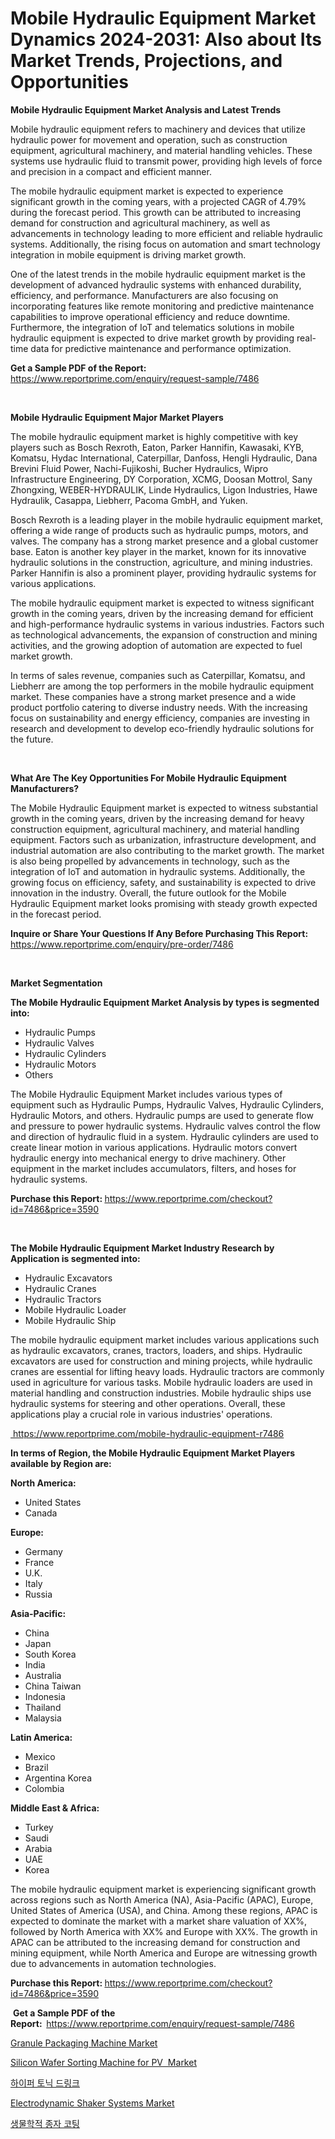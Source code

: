 <p><h1>Mobile Hydraulic Equipment Market Dynamics 2024-2031: Also about Its Market Trends, Projections, and Opportunities</h1></p><p><strong>Mobile Hydraulic Equipment Market Analysis and Latest Trends</strong></p>
<p><p>Mobile hydraulic equipment refers to machinery and devices that utilize hydraulic power for movement and operation, such as construction equipment, agricultural machinery, and material handling vehicles. These systems use hydraulic fluid to transmit power, providing high levels of force and precision in a compact and efficient manner.</p><p>The mobile hydraulic equipment market is expected to experience significant growth in the coming years, with a projected CAGR of 4.79% during the forecast period. This growth can be attributed to increasing demand for construction and agricultural machinery, as well as advancements in technology leading to more efficient and reliable hydraulic systems. Additionally, the rising focus on automation and smart technology integration in mobile equipment is driving market growth.</p><p>One of the latest trends in the mobile hydraulic equipment market is the development of advanced hydraulic systems with enhanced durability, efficiency, and performance. Manufacturers are also focusing on incorporating features like remote monitoring and predictive maintenance capabilities to improve operational efficiency and reduce downtime. Furthermore, the integration of IoT and telematics solutions in mobile hydraulic equipment is expected to drive market growth by providing real-time data for predictive maintenance and performance optimization.</p></p>
<p><strong>Get a Sample PDF of the Report:&nbsp;</strong> <a href="https://www.reportprime.com/enquiry/request-sample/7486">https://www.reportprime.com/enquiry/request-sample/7486</a></p>
<p>&nbsp;</p>
<p><strong>Mobile Hydraulic Equipment Major Market Players</strong></p>
<p><p>The mobile hydraulic equipment market is highly competitive with key players such as Bosch Rexroth, Eaton, Parker Hannifin, Kawasaki, KYB, Komatsu, Hydac International, Caterpillar, Danfoss, Hengli Hydraulic, Dana Brevini Fluid Power, Nachi-Fujikoshi, Bucher Hydraulics, Wipro Infrastructure Engineering, DY Corporation, XCMG, Doosan Mottrol, Sany Zhongxing, WEBER-HYDRAULIK, Linde Hydraulics, Ligon Industries, Hawe Hydraulik, Casappa, Liebherr, Pacoma GmbH, and Yuken.</p><p>Bosch Rexroth is a leading player in the mobile hydraulic equipment market, offering a wide range of products such as hydraulic pumps, motors, and valves. The company has a strong market presence and a global customer base. Eaton is another key player in the market, known for its innovative hydraulic solutions in the construction, agriculture, and mining industries. Parker Hannifin is also a prominent player, providing hydraulic systems for various applications.</p><p>The mobile hydraulic equipment market is expected to witness significant growth in the coming years, driven by the increasing demand for efficient and high-performance hydraulic systems in various industries. Factors such as technological advancements, the expansion of construction and mining activities, and the growing adoption of automation are expected to fuel market growth.</p><p>In terms of sales revenue, companies such as Caterpillar, Komatsu, and Liebherr are among the top performers in the mobile hydraulic equipment market. These companies have a strong market presence and a wide product portfolio catering to diverse industry needs. With the increasing focus on sustainability and energy efficiency, companies are investing in research and development to develop eco-friendly hydraulic solutions for the future.</p></p>
<p>&nbsp;</p>
<p><strong>What Are The Key Opportunities For Mobile Hydraulic Equipment Manufacturers?</strong></p>
<p><p>The Mobile Hydraulic Equipment market is expected to witness substantial growth in the coming years, driven by the increasing demand for heavy construction equipment, agricultural machinery, and material handling equipment. Factors such as urbanization, infrastructure development, and industrial automation are also contributing to the market growth. The market is also being propelled by advancements in technology, such as the integration of IoT and automation in hydraulic systems. Additionally, the growing focus on efficiency, safety, and sustainability is expected to drive innovation in the industry. Overall, the future outlook for the Mobile Hydraulic Equipment market looks promising with steady growth expected in the forecast period.</p></p>
<p><strong>Inquire or Share Your Questions If Any Before Purchasing This Report:</strong> <a href="https://www.reportprime.com/enquiry/pre-order/7486">https://www.reportprime.com/enquiry/pre-order/7486</a></p>
<p>&nbsp;</p>
<p><strong>Market Segmentation</strong></p>
<p><strong>The Mobile Hydraulic Equipment Market Analysis by types is segmented into:</strong></p>
<p><ul><li>Hydraulic Pumps</li><li>Hydraulic Valves</li><li>Hydraulic Cylinders</li><li>Hydraulic Motors</li><li>Others</li></ul></p>
<p><p>The Mobile Hydraulic Equipment Market includes various types of equipment such as Hydraulic Pumps, Hydraulic Valves, Hydraulic Cylinders, Hydraulic Motors, and others. Hydraulic pumps are used to generate flow and pressure to power hydraulic systems. Hydraulic valves control the flow and direction of hydraulic fluid in a system. Hydraulic cylinders are used to create linear motion in various applications. Hydraulic motors convert hydraulic energy into mechanical energy to drive machinery. Other equipment in the market includes accumulators, filters, and hoses for hydraulic systems.</p></p>
<p><strong>Purchase this Report:&nbsp;</strong><a href="https://www.reportprime.com/checkout?id=7486&price=3590">https://www.reportprime.com/checkout?id=7486&price=3590</a></p>
<p>&nbsp;</p>
<p><strong>The Mobile Hydraulic Equipment Market Industry Research by Application is segmented into:</strong></p>
<p><ul><li>Hydraulic Excavators</li><li>Hydraulic Cranes</li><li>Hydraulic Tractors</li><li>Mobile Hydraulic Loader</li><li>Mobile Hydraulic Ship</li></ul></p>
<p><p>The mobile hydraulic equipment market includes various applications such as hydraulic excavators, cranes, tractors, loaders, and ships. Hydraulic excavators are used for construction and mining projects, while hydraulic cranes are essential for lifting heavy loads. Hydraulic tractors are commonly used in agriculture for various tasks. Mobile hydraulic loaders are used in material handling and construction industries. Mobile hydraulic ships use hydraulic systems for steering and other operations. Overall, these applications play a crucial role in various industries' operations.</p></p>
<p><a href="https://www.reportprime.com/mobile-hydraulic-equipment-r7486">&nbsp;https://www.reportprime.com/mobile-hydraulic-equipment-r7486</a></p>
<p><strong>In terms of Region, the Mobile Hydraulic Equipment Market Players available by Region are:</strong></p>
<p>
    <p> <strong> North America: </strong>
        <ul>
            <li>United States</li>
            <li>Canada</li>
        </ul>
        </p> 
    <p> <strong> Europe: </strong>
        <ul>
            <li>Germany</li>
            <li>France</li>
            <li>U.K.</li>
            <li>Italy</li>
            <li>Russia</li>
        </ul>
        </p> 
    <p> <strong> Asia-Pacific: </strong>
        <ul>
            <li>China</li>
            <li>Japan</li>
            <li>South Korea</li>
            <li>India</li>
            <li>Australia</li>
            <li>China Taiwan</li>
            <li>Indonesia</li>
            <li>Thailand</li>
            <li>Malaysia</li>
        </ul>
        </p> 
    <p> <strong> Latin America: </strong>
        <ul>
            <li>Mexico</li>
            <li>Brazil</li>
            <li>Argentina Korea</li>
            <li>Colombia</li>
        </ul>
        </p> 
    <p> <strong> Middle East & Africa: </strong>
        <ul>
            <li>Turkey</li>
            <li>Saudi</li>
            <li>Arabia</li>
            <li>UAE</li>
            <li>Korea</li>
        </ul>
    </p>
    </p>
<p><p>The mobile hydraulic equipment market is experiencing significant growth across regions such as North America (NA), Asia-Pacific (APAC), Europe, United States of America (USA), and China. Among these regions, APAC is expected to dominate the market with a market share valuation of XX%, followed by North America with XX% and Europe with XX%. The growth in APAC can be attributed to the increasing demand for construction and mining equipment, while North America and Europe are witnessing growth due to advancements in automation technologies.</p></p>
<p><strong>Purchase this Report: </strong><a href="https://www.reportprime.com/checkout?id=7486&price=3590">https://www.reportprime.com/checkout?id=7486&price=3590</a></p>
<p>&nbsp;<strong>Get a Sample PDF of the Report:&nbsp;&nbsp;</strong><a href="https://www.reportprime.com/enquiry/request-sample/7486">https://www.reportprime.com/enquiry/request-sample/7486</a></p>
<p><strong></strong></p>
<p><p><a href="https://www.linkedin.com/pulse/granule-packaging-machine-market-size-evaluating-its-trends-olmyc?trackingId=AHjLI8Tt0%2FRV9UwNmY2MjQ%3D%3D">Granule Packaging Machine Market</a></p><p><a href="https://www.linkedin.com/pulse/silicon-wafer-sorting-machine-pvnbsp-market-size-share-amp-trends-lfync?trackingId=KUcpbA6TShvQ0%2BNU9PAFhA%3D%3D">Silicon Wafer Sorting Machine for PV  Market</a></p><p><a href="https://github.com/oajzkywllm460/Market-Research-Report-List-1/blob/main/251103824469.md">하이퍼 토닉 드링크</a></p><p><a href="https://github.com/CliffMedina6/Market-Research-Report-List-4/blob/main/electrodynamic-shaker-systems-market.md">Electrodynamic Shaker Systems Market</a></p><p><a href="https://medium.com/@kathyorton6556/%EC%83%9D%EB%AC%BC%ED%95%99%EC%A0%81-%EC%A2%85%EC%9E%90-%EC%BD%94%ED%8C%85-%EC%8B%9C%EC%9E%A5%EC%9D%80-2031%EB%85%84%EA%B9%8C%EC%A7%80%EC%9D%98-%EC%8B%9C%EC%9E%A5-%EC%A0%90%EC%9C%A0%EC%9C%A8-%ED%81%AC%EA%B8%B0-%EB%B0%8F-%EC%98%88%EC%83%81-%EC%98%88%EC%B8%A1%EC%97%90-%EC%B4%88%EC%A0%90%EC%9D%84-%EB%A7%9E%EC%B6%A5%EB%8B%88%EB%8B%A4-8368d90cb1b0">생물학적 종자 코팅</a></p></p>